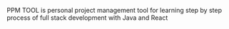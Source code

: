 PPM TOOL is personal project management tool for learning step by step process of full stack development with Java and React